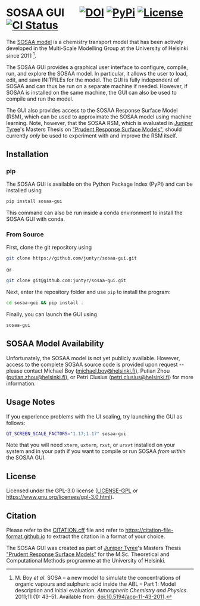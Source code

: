 # SOSAA GUI &emsp; [![DOI]][doi-url] [![PyPi]][pypi-url] [![License]][gpl-3.0] [![CI Status]][ci-status]

[DOI]: https://zenodo.org/badge/607139104.svg
[doi-url]: https://doi.org/10.5281/zenodo.7868439

[PyPI]: https://img.shields.io/pypi/v/sosaa-gui
[pypi-url]: https://pypi.org/project/sosaa-gui

[License]: https://img.shields.io/badge/License-GPL--3.0-blue.svg
[gpl-3.0]: https://www.gnu.org/licenses/gpl-3.0.html

[CI Status]: https://img.shields.io/github/actions/workflow/status/juntyr/sosaa-gui/ci.yml?branch=main&label=CI
[ci-status]: https://github.com/juntyr/sosaa-gui/actions/workflows/ci.yml?query=branch%3Amain

The [SOSAA model](https://www.helsinki.fi/en/researchgroups/multi-scale-modelling/sosaa) is a chemistry transport model that has been actively developed in the Multi-Scale Modelling Group at the University of Helsinki since 2011 [^1].

The SOSAA GUI provides a graphical user interface to configure, compile, run, and explore the SOSAA model. In particular, it allows the user to load, edit, and save INITFILEs for the model. The GUI is fully independent of SOSAA and can thus be run on a separate machine if needed. However, if SOSAA is installed on the same machine, the GUI can also be used to compile and run the model.

The GUI also provides access to the SOSAA Response Surface Model (RSM), which can be used to approximate the SOSAA model using machine learning. Note, however, that the SOSAA RSM, which is evaluated in [Juniper Tyree](https://github.com/juntyr)'s Masters Thesis on ["Prudent Response Surface Models"](https://github.com/juntyr/prudent-response-surface-models), should currently *only* be used to experiment with and improve the RSM itself.

## Installation

### pip

The SOSAA GUI is available on the Python Package Index (PyPI) and can be installed using
```bash
pip install sosaa-gui
```
This command can also be run inside a conda environment to install the SOSAA GUI with conda.

### From Source

First, clone the git repository using
```bash
git clone https://github.com/juntyr/sosaa-gui.git
```
or
```bash
git clone git@github.com:juntyr/sosaa-gui.git
```

Next, enter the repository folder and use `pip` to install the program:
```bash
cd sosaa-gui && pip install .
```

Finally, you can launch the GUI using
```bash
sosaa-gui
```

## SOSAA Model Availability

Unfortunately, the SOSAA model is not yet publicly available. However, access to the complete SOSAA source code is provided upon request -- please contact Michael Boy (michael.boy@helsinki.fi), Putian Zhou (putian.zhou@helsinki.fi), or Petri Clusius (petri.clusius@helsinki.fi) for more information.

## Usage Notes

If you experience problems with the UI scaling, try launching the GUI as follows:
```bash
QT_SCREEN_SCALE_FACTORS="1.17;1.17" sosaa-gui
```

Note that you will need `xterm`, `uxterm`, `rxvt`, or `urxvt` installed on your system and in your path if you want to compile or run SOSAA *from within* the SOSAA GUI.

## License

Licensed under the GPL-3.0 license ([LICENSE-GPL](LICENSE-GPL) or https://www.gnu.org/licenses/gpl-3.0.html).

## Citation

Please refer to the [CITATION.cff](CITATION.cff) file and refer to https://citation-file-format.github.io to extract the citation in a format of your choice.

The SOSAA GUI was created as part of [Juniper Tyree](https://github.com/juntyr)'s Masters Thesis ["Prudent Response Surface Models"](https://github.com/juntyr/prudent-response-surface-models) for the M.Sc. Theoretical and Computational Methods programme at the University of Helsinki.

[^1]: M. Boy *et al*. SOSA &ndash; a new model to simulate the concentrations of organic vapours and sulphuric acid inside the ABL &ndash; Part 1: Model description and initial evaluation. *Atmospheric Chemistry and Physics*. 2011;11 (1): 43&ndash;51. Available from: [doi:10.5194/acp-11-43-2011](https://doi.org/10.5194/acp-11-43-2011).
